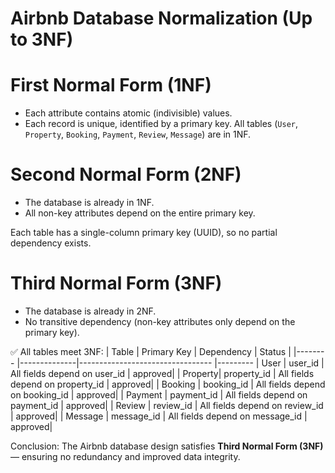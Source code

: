 # Airbnb Database Normalization (Up to 3NF)

# First Normal Form (1NF)
- Each attribute contains atomic (indivisible) values.
- Each record is unique, identified by a primary key.
All tables (`User`, `Property`, `Booking`, `Payment`, `Review`, `Message`) are in 1NF.

# Second Normal Form (2NF)
- The database is already in 1NF.
- All non-key attributes depend on the entire primary key.

 Each table has a single-column primary key (UUID), so no partial dependency exists.


# Third Normal Form (3NF)
- The database is already in 2NF.
- No transitive dependency (non-key attributes only depend on the primary key).

✅ All tables meet 3NF:
| Table   | Primary Key  | Dependency                       | Status |
|-------- |--------------|--------------------------------- |---------
| User    | user_id      | All fields depend on user_id     | approved|
| Property| property_id  | All fields depend on property_id | approved|
| Booking | booking_id   | All fields depend on booking_id  | approved|
| Payment | payment_id   | All fields depend on payment_id  | approved|
| Review  | review_id    | All fields depend on review_id   | approved|
| Message | message_id   | All fields depend on message_id  | approved|
 
Conclusion: 
The Airbnb database design satisfies **Third Normal Form (3NF)** — ensuring no redundancy and improved data integrity.
